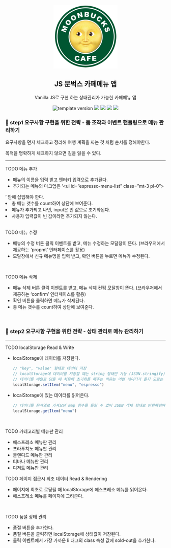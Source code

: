 <p align="middle">
  <img width="200px;" src="./src/images/moonbucks.png"/>
</p>
<h2 align="middle">JS 문벅스 카페메뉴 앱</h2>
<p align="middle">Vanilla JS로 구현 하는 상태관리가 가능한 카페메뉴 앱</p>
<p align="middle">
  <img src="https://img.shields.io/badge/version-1.0.0-blue?style=flat-square" alt="template version"/>
  <img src="https://img.shields.io/badge/language-html-red.svg?style=flat-square"/>
  <img src="https://img.shields.io/badge/language-css-blue.svg?style=flat-square"/>
  <img src="https://img.shields.io/badge/language-js-yellow.svg?style=flat-square"/>
  <a href="https://github.com/blackcoffee-study/js-lv1-book-manual/blob/main/LICENSE" target="_blank">
    <img src="https://img.shields.io/github/license/blackcoffee-study/moonbucks-menu.svg?style=flat-square&label=license&color=08CE5D"/>
  </a>
</p>

### 🎯 step1 요구사항 구현을 위한 전략 - 돔 조작과 이벤트 핸들링으로 메뉴 관리하기

요구사항을 먼저 체크하고 정리해 여행 계획을 짜는 것 처럼 순서를 정해야한다.

목적을 명확하게 체크하지  않으면 길을 잃을 수 있다.

---

TODO 메뉴 추가
- 메뉴의 이름을 입력 받고 엔터키 입력으로 추가된다.
- 추가되는 메뉴의 마크업은 ‘<ul id=”espresso-menu-list” class=”mt-3 pl-0”></ul>’ 안에 삽입해야 한다.
- 총 메뉴 갯수를 count하여 상단에 보여준다.
- 메뉴가 추가되고 나면, input은 빈 값으로 초기화된다.
- 사용자 입력값이 빈 값이라면 추가되지 않는다.
<br>

TODO 메뉴 수정
- 메뉴의 수정 버튼 클릭 이벤트를 받고, 메뉴 수정하는 모달창이 뜬다. 
(브라우저에서 제공하는 ‘propmt’ 인터페이스를 활용)
- 모달창에서 신규 메뉴명을 입력 받고, 확인 버튼을 누르면 메뉴가 수정된다.
<br>

TODO 메뉴 삭제
- 메뉴 삭제 버튼 클릭 이벤트를 받고, 메뉴 삭제 컨펌 모달창이 뜬다. 
(브라우저에서 제공하는 ‘confirm’ 인터페이스를 활용)
- 확인 버튼을 클릭하면 메뉴가 삭제된다.
- 총 메뉴 갯수를 count하여 상단에 보여준다.
<br>

### 🎯 step2 요구사항 구현을 위한 전략 - 상태 관리로 메뉴 관리하기

---

TODO localStorage Read & Write
- localStorage에 데이터를 저장한다.
    
    ```jsx
    // "key", "value" 형태로 데이터 저장
    // localStorage에 데이터를 저장할 떄는 string 형태만 가능 (JSON.stringify)
    // 데이터를 배열로 담을 때 처음에 초기화를 해주는 이유는 어떤 데이터가 올지 모르는 경우 push 메서드를 사용할 수 없음
    localStorage.setItem("menu", "espresso")
    ```
    
- localStorage에 있는 데이터를 읽어온다.
    ```jsx
    // 데이터를 문자열로 가져오면 map 함수를 돌릴 수 없어 JSON 객체 형태로 반환해줘야함 (JSON.parse)
    localStorage.getItem("menu")
    ```
<br>

TODO 카테고리별 메뉴판 관리
- 에스프레소 메뉴판 관리
- 프라푸치노 메뉴판 관리
- 블렌디드 메뉴판 관리
- 티바나 메뉴판 관리
- 디저트 메뉴판 관리

TODO 페이지 접근시 최초 데이터 Read & Rendering
- 페이지에 최초로 로딩될 때 localStorage에 에스프레소 메뉴를 읽어온다.
- 에스프레소 메뉴를 페이지에 그려준다.
<br>

TODO 품절 상태 관리
- 품절 버튼을 추가한다.
- 품절 버튼을 클릭하면 localStorage에 상태값이 저장된다.
- 클릭 이벤트에서 가장 가까운 li 태그의 class 속성 값에 sold-out을 추가한다.
<br>
